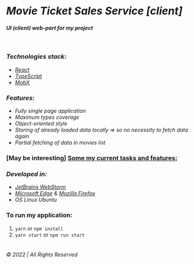 # _Movie Ticket Sales Service [client]_  
#### _UI (client) web-part for my project_

&nbsp;  

### _Technologies stack:_ 
* _[React](https://reactjs.org/)_  
* _[TypeScript](https://www.typescriptlang.org/)_  
* _[MobX](https://mobx.js.org/README.html)_


### _Features:_  
* _Fully single page application_
* _Maximum types coverage_  
* _Object-oriented style_  
* _Storing of already loaded data locally => so no necessity to fetch data again_
* _Partial fetching of data in movies list_ 


### [May be interesting] [Some my current tasks and features:](todo.md)


### _Developed in:_  
* _[JetBrains WebStorm](https://www.jetbrains.com/webstorm/)_  
* _[Microsoft Edge](https://www.microsoft.com/en-us/edge) & [Mozilla Firefox](https://www.mozilla.org/en-US/exp/firefox/new/)_  
* _OS Linux Ubuntu_


### To run my application:  
1. `yarn` or `npm install`  
2. `yarn start` or `npm run start`  
&nbsp;  

###### © 2022 | All Rights Reserved
